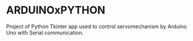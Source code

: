 # ARDUINOxPYTHON

Project of Python Tkinter app used to control servomechanism by Arduino Uno with Serial communication.
